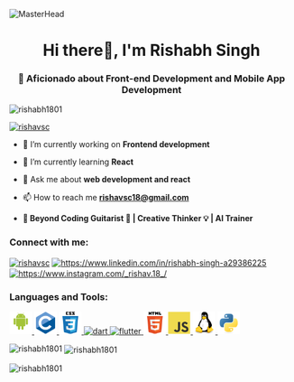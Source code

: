 ![MasterHead](https://i.pinimg.com/originals/41/82/a9/4182a9dd330c6442c4a1fbc78274d838.png)
<h1 align="center"> Hi there👋, I'm Rishabh Singh</h1>
<h3 align="center"> 🚀 Aficionado about Front-end Development and Mobile App Development </h3>

<p align="left"> <img src="https://komarev.com/ghpvc/?username=rishabh1801&label=Profile%20views&color=0e75b6&style=flat" alt="rishabh1801" /> </p>

<p align="left"> <a href="https://twitter.com/rishavsc" target="blank"><img src="https://img.shields.io/twitter/follow/rishavsc?logo=twitter&style=for-the-badge" alt="rishavsc" /></a> </p>

- 🔭 I’m currently working on **Frontend development**

- 🌱 I’m currently learning **React**

- 💬 Ask me about **web development and react**

- 📫 How to reach me **rishavsc18@gmail.com**

  
- **🎸 Beyond Coding
Guitarist 🎵 | Creative Thinker 💡 | AI Trainer**


<h3 align="left">Connect with me:</h3>
<p align="left">
<a href="https://twitter.com/rishavsc" target="blank"><img align="center" src="https://raw.githubusercontent.com/rahuldkjain/github-profile-readme-generator/master/src/images/icons/Social/twitter.svg" alt="rishavsc" height="30" width="40" /></a>
<a href="https://linkedin.com/in/https://www.linkedin.com/in/rishabh-singh-a29386225" target="blank"><img align="center" src="https://raw.githubusercontent.com/rahuldkjain/github-profile-readme-generator/master/src/images/icons/Social/linked-in-alt.svg" alt="https://www.linkedin.com/in/rishabh-singh-a29386225" height="30" width="40" /></a>
<a href="https://instagram.com/https://www.instagram.com/_rishav.18_/" target="blank"><img align="center" src="https://raw.githubusercontent.com/rahuldkjain/github-profile-readme-generator/master/src/images/icons/Social/instagram.svg" alt="https://www.instagram.com/_rishav.18_/" height="30" width="40" /></a>
</p>

<h3 align="left">Languages and Tools:</h3>
<p align="left"> <a href="https://developer.android.com" target="_blank" rel="noreferrer"> <img src="https://raw.githubusercontent.com/devicons/devicon/master/icons/android/android-original-wordmark.svg" alt="android" width="40" height="40"/> </a> <a href="https://www.cprogramming.com/" target="_blank" rel="noreferrer"> <img src="https://raw.githubusercontent.com/devicons/devicon/master/icons/c/c-original.svg" alt="c" width="40" height="40"/> </a> <a href="https://www.w3schools.com/css/" target="_blank" rel="noreferrer"> <img src="https://raw.githubusercontent.com/devicons/devicon/master/icons/css3/css3-original-wordmark.svg" alt="css3" width="40" height="40"/> </a> <a href="https://dart.dev" target="_blank" rel="noreferrer"> <img src="https://www.vectorlogo.zone/logos/dartlang/dartlang-icon.svg" alt="dart" width="40" height="40"/> </a> <a href="https://flutter.dev" target="_blank" rel="noreferrer"> <img src="https://www.vectorlogo.zone/logos/flutterio/flutterio-icon.svg" alt="flutter" width="40" height="40"/> </a> <a href="https://www.w3.org/html/" target="_blank" rel="noreferrer"> <img src="https://raw.githubusercontent.com/devicons/devicon/master/icons/html5/html5-original-wordmark.svg" alt="html5" width="40" height="40"/> </a> <a href="https://developer.mozilla.org/en-US/docs/Web/JavaScript" target="_blank" rel="noreferrer"> <img src="https://raw.githubusercontent.com/devicons/devicon/master/icons/javascript/javascript-original.svg" alt="javascript" width="40" height="40"/> </a> <a href="https://www.linux.org/" target="_blank" rel="noreferrer"> <img src="https://raw.githubusercontent.com/devicons/devicon/master/icons/linux/linux-original.svg" alt="linux" width="40" height="40"/> </a> <a href="https://www.python.org" target="_blank" rel="noreferrer"> <img src="https://raw.githubusercontent.com/devicons/devicon/master/icons/python/python-original.svg" alt="python" width="40" height="40"/> </a> </p>

<p><img align="left" src="https://github-readme-stats.vercel.app/api/top-langs?username=rishabh1801&show_icons=true&locale=en&layout=compact" alt="rishabh1801" /></p>

<p>&nbsp;<img align="center" src="https://github-readme-stats.vercel.app/api?username=rishabh1801&show_icons=true&locale=en" alt="rishabh1801" /></p>

<p><img align="center" src="https://github-readme-streak-stats.herokuapp.com/?user=rishabh1801&" alt="rishabh1801" /></p>
